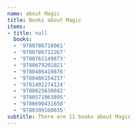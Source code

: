 ```yaml
---
name: about Magic
title: Books about Magic
items:
- title: null
  books:
  - '9780786718061'
  - '9780786712267'
  - '9780761149873'
  - '9780679201021'
  - '9780486410876'
  - '9780486154237'
  - '9781492274124'
  - '9780825630842'
  - '9780571063895'
  - '9780690431650'
  - '9780399160035'
subtitle: There are 11 books about Magic
---
```


